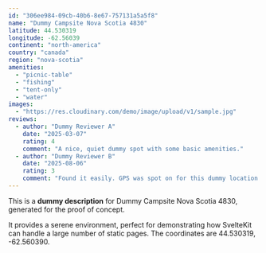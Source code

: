 ```yaml
---
id: "306ee984-09cb-40b6-8e67-757131a5a5f8"
name: "Dummy Campsite Nova Scotia 4830"
latitude: 44.530319
longitude: -62.56039
continent: "north-america"
country: "canada"
region: "nova-scotia"
amenities:
  - "picnic-table"
  - "fishing"
  - "tent-only"
  - "water"
images:
  - "https://res.cloudinary.com/demo/image/upload/v1/sample.jpg"
reviews:
  - author: "Dummy Reviewer A"
    date: "2025-03-07"
    rating: 4
    comment: "A nice, quiet dummy spot with some basic amenities."
  - author: "Dummy Reviewer B"
    date: "2025-08-06"
    rating: 3
    comment: "Found it easily. GPS was spot on for this dummy location."
---
```


This is a **dummy description** for Dummy Campsite Nova Scotia 4830, generated for the proof of concept.

It provides a serene environment, perfect for demonstrating how SvelteKit can handle a large number of static pages. The coordinates are 44.530319, -62.560390.
